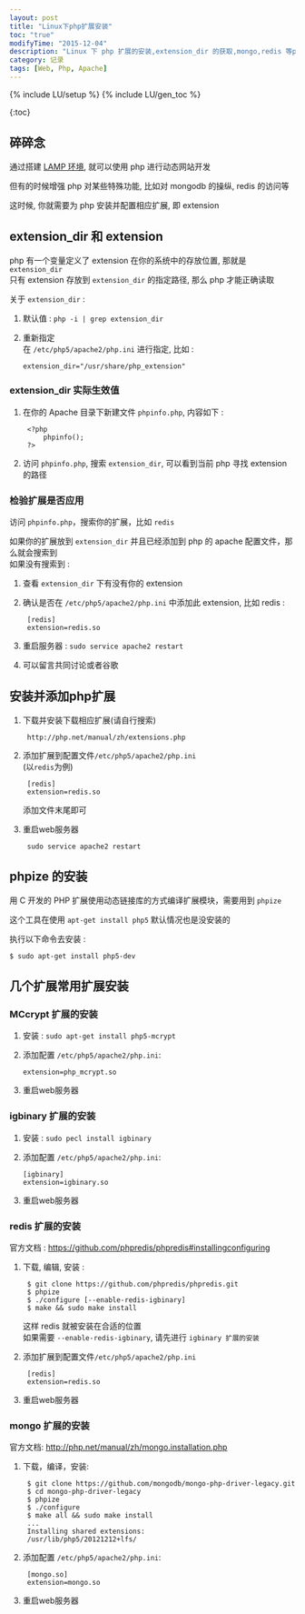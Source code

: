 ```yaml
---
layout: post
title: "Linux下php扩展安装"
toc: "true"
modifyTime: "2015-12-04"
description: "Linux 下 php 扩展的安装,extension_dir 的获取,mongo,redis 等php扩展安装"
category: 记录
tags: [Web, Php, Apache]
---
```

{% include LU/setup %}
{% include LU/gen_toc %}

{:toc}

## 碎碎念

通过搭建 [LAMP 环境](/lamp-build), 就可以使用 php 进行动态网站开发  

但有的时候增强 php 对某些特殊功能, 比如对 mongodb 的操纵, redis 的访问等  

这时候, 你就需要为 php 安装并配置相应扩展, 即 extension  

## extension_dir 和 extension  

php 有一个变量定义了 extension 在你的系统中的存放位置, 那就是 `extension_dir`  
只有 extension 存放到 `extension_dir` 的指定路径, 那么 php 才能正确读取  

关于 `extension_dir` :  

1. 默认值 : `php -i | grep extension_dir`  
2. 重新指定  
   在  `/etc/php5/apache2/php.ini` 进行指定, 比如 :  

       extension_dir="/usr/share/php_extension"

### extension_dir 实际生效值

1. 在你的 Apache 目录下新建文件 `phpinfo.php`, 内容如下 :  

		<?php
			phpinfo();
		?>

2. 访问 `phpinfo.php`, 搜索 `extension_dir`, 可以看到当前 php 寻找 extension 的路径  

### 检验扩展是否应用

访问 `phpinfo.php`，搜索你的扩展，比如 `redis`  

如果你的扩展放到 `extension_dir` 并且已经添加到 php 的 apache 配置文件，那么就会搜索到  
如果没有搜索到 :  

1. 查看 `extension_dir` 下有没有你的 extension  
2. 确认是否在 `/etc/php5/apache2/php.ini` 中添加此 extension, 比如 redis :  

		[redis]
		extension=redis.so
3. 重启服务器 : `sudo service apache2 restart`
4. 可以留言共同讨论或者谷歌  

## 安装并添加php扩展  

1. 下载并安装下载相应扩展(请自行搜索)  

		http://php.net/manual/zh/extensions.php  

2. 添加扩展到配置文件`/etc/php5/apache2/php.ini`  
	(以`redis`为例)  

		[redis]
		extension=redis.so
 
	添加文件末尾即可  

3. 重启web服务器  

		sudo service apache2 restart

## phpize 的安装

用 C 开发的 PHP 扩展使用动态链接库的方式编译扩展模块，需要用到 `phpize`  

这个工具在使用 `apt-get install php5` 默认情况也是没安装的  

执行以下命令去安装 :  

	$ sudo apt-get install php5-dev

## 几个扩展常用扩展安装  

### MCcrypt 扩展的安装  

1. 安装 : `sudo apt-get install php5-mcrypt`  

2. 添加配置 `/etc/php5/apache2/php.ini`:  

       extension=php_mcrypt.so

3. 重启web服务器

### igbinary 扩展的安装  

1. 安装 : `sudo pecl install igbinary`  

2. 添加配置 `/etc/php5/apache2/php.ini`:  

       [igbinary]
       extension=igbinary.so

3. 重启web服务器

### redis 扩展的安装 

官方文档 : <https://github.com/phpredis/phpredis#installingconfiguring>  

1. 下载, 编辑, 安装 :  

		$ git clone https://github.com/phpredis/phpredis.git
		$ phpize
		$ ./configure [--enable-redis-igbinary]
		$ make && sudo make install
	
   这样 redis 就被安装在合适的位置  
   如果需要 `--enable-redis-igbinary`, 请先进行 `igbinary 扩展的安装`    

2. 添加扩展到配置文件`/etc/php5/apache2/php.ini`  

		[redis]                            
        extension=redis.so

3. 重启web服务器


### mongo 扩展的安装

官方文档: <http://php.net/manual/zh/mongo.installation.php>  

1. 下载，编译，安装:  

		$ git clone https://github.com/mongodb/mongo-php-driver-legacy.git
		$ cd mongo-php-driver-legacy
		$ phpize
		$ ./configure
		$ make all && sudo make install
		...
		Installing shared extensions:     
		/usr/lib/php5/20121212+lfs/

2. 添加配置 `/etc/php5/apache2/php.ini`:  

		[mongo.so]
		extension=mongo.so

3. 重启web服务器 

